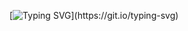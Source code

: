 [![Typing SVG](https://readme-typing-svg.herokuapp.com?font=Roboto&pause=1000&width=435&lines=IT-E6+K69+HUST+%F0%9F%8E%93;Genius+is+1%25+talent+and+99%25+percent+hard+work.)](https://git.io/typing-svg)
